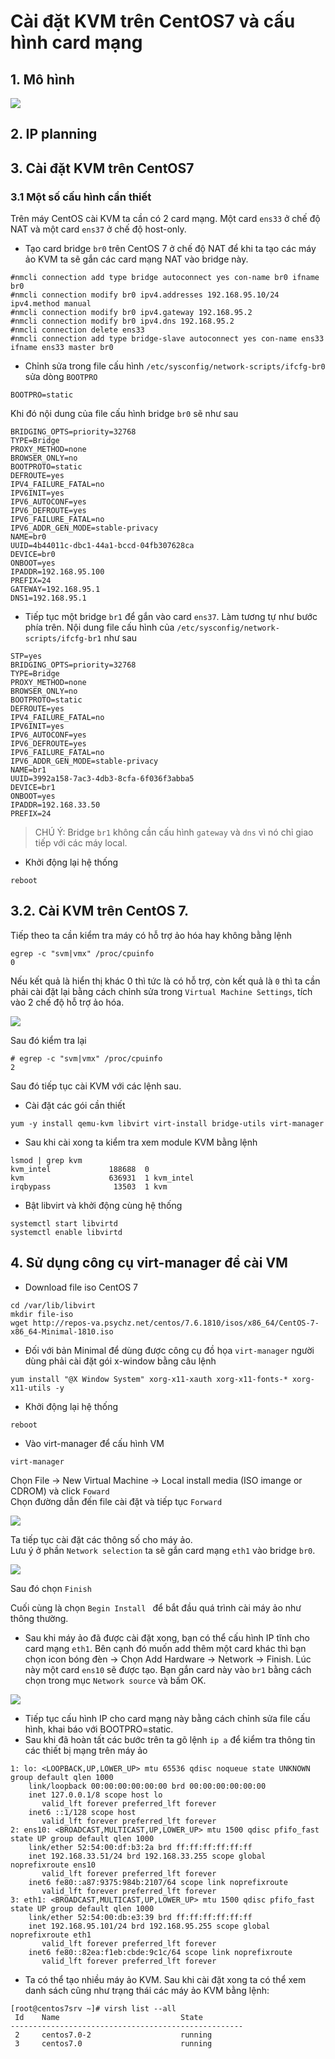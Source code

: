 # Cài đặt KVM trên CentOS7 và cấu hình card mạng  

## 1. Mô hình  

<img src="https://i.imgur.com/U7oYcae.png">

## 2. IP planning

## 3. Cài đặt KVM trên CentOS7  

### 3.1 Một số cấu hình cần thiết  
Trên máy CentOS cài KVM ta cần có 2 card mạng. Một card `ens33` ở chế độ NAT và một card `ens37` ở chế độ host-only.
- Tạo card bridge `br0` trên CentOS 7 ở chế độ NAT để khi ta tạo các máy ảo KVM ta sẽ gắn các card mạng NAT vào bridge này.  
```
#nmcli connection add type bridge autoconnect yes con-name br0 ifname br0
#nmcli connection modify br0 ipv4.addresses 192.168.95.10/24 ipv4.method manual  
#nmcli connection modify br0 ipv4.gateway 192.168.95.2
#nmcli connection modify br0 ipv4.dns 192.168.95.2  
#nmcli connection delete ens33
#nmcli connection add type bridge-slave autoconnect yes con-name ens33 ifname ens33 master br0
```
- Chỉnh sửa trong file cấu hình `/etc/sysconfig/network-scripts/ifcfg-br0` sửa dòng `BOOTPRO` 
```
BOOTPRO=static
```  
Khi đó nội dung của file cấu hình bridge `br0` sẽ như sau  
```
BRIDGING_OPTS=priority=32768
TYPE=Bridge
PROXY_METHOD=none
BROWSER_ONLY=no
BOOTPROTO=static
DEFROUTE=yes
IPV4_FAILURE_FATAL=no
IPV6INIT=yes
IPV6_AUTOCONF=yes
IPV6_DEFROUTE=yes
IPV6_FAILURE_FATAL=no
IPV6_ADDR_GEN_MODE=stable-privacy
NAME=br0
UUID=4b44011c-dbc1-44a1-bccd-04fb307628ca
DEVICE=br0
ONBOOT=yes
IPADDR=192.168.95.100
PREFIX=24
GATEWAY=192.168.95.1
DNS1=192.168.95.1
```  
- Tiếp tục một bridge `br1` để gắn vào card `ens37`. Làm tương tự như bước phía trên.  Nội dung file cấu hình của `/etc/sysconfig/network-scripts/ifcfg-br1` như sau  
```
STP=yes
BRIDGING_OPTS=priority=32768
TYPE=Bridge
PROXY_METHOD=none
BROWSER_ONLY=no
BOOTPROTO=static
DEFROUTE=yes
IPV4_FAILURE_FATAL=no
IPV6INIT=yes
IPV6_AUTOCONF=yes
IPV6_DEFROUTE=yes
IPV6_FAILURE_FATAL=no
IPV6_ADDR_GEN_MODE=stable-privacy
NAME=br1
UUID=3992a158-7ac3-4db3-8cfa-6f036f3abba5
DEVICE=br1
ONBOOT=yes
IPADDR=192.168.33.50
PREFIX=24
```
> CHÚ Ý: Bridge `br1` không cần cấu hình `gateway` và `dns` vì nó chỉ giao tiếp với các máy local.  

- Khởi động lại hệ thống
```
reboot
```

## 3.2. Cài KVM trên CentOS 7.

Tiếp theo ta cần kiểm tra máy có hỗ trợ ảo hóa hay không bằng lệnh  
```
egrep -c "svm|vmx" /proc/cpuinfo
0  
```
Nếu kết quả là hiển thị khác 0 thì tức là có hỗ trợ, còn kết quả là `0` thì ta cần phải cài đặt lại bằng cách chỉnh sửa trong `Virtual Machine Settings`, tích vào 2 chế độ hỗ trợ ảo hóa. 

<img src="https://i.imgur.com/69VroEM.png">  

Sau đó kiểm tra lại  
```
# egrep -c "svm|vmx" /proc/cpuinfo
2
```  
Sau đó tiếp tục cài KVM với các lệnh sau.  
- Cài đặt các gói cần thiết
```
yum -y install qemu-kvm libvirt virt-install bridge-utils virt-manager
```
- Sau khi cài xong ta kiểm tra xem module KVM bằng lệnh  
```
lsmod | grep kvm
kvm_intel             188688  0
kvm                   636931  1 kvm_intel
irqbypass              13503  1 kvm
```
- Bật libvirt và khởi động cùng hệ thống
```
systemctl start libvirtd
systemctl enable libvirtd
```

## 4. Sử dụng công cụ virt-manager để cài VM  

- Download file iso CentOS 7
```
cd /var/lib/libvirt
mkdir file-iso
wget http://repos-va.psychz.net/centos/7.6.1810/isos/x86_64/CentOS-7-x86_64-Minimal-1810.iso
```

- Đối với bản Minimal để dùng được công cụ đồ họa `virt-manager` người dùng phải cài đặt gói x-window bằng câu lệnh  
```
yum install "@X Window System" xorg-x11-xauth xorg-x11-fonts-* xorg-x11-utils -y
```
- Khởi động lại hệ thống  
```
reboot
```
- Vào virt-manager để cấu hình VM  
```
virt-manager 
```
Chọn File -> New Virtual Machine -> Local install media (ISO imange or CDROM) và click `Foward`  
Chọn đường dẫn đến file cài đặt và tiếp tục `Forward`  

<img src="https://i.imgur.com/Gb5mEuU.png">  

Ta tiếp tục cài đặt các thông số cho máy ảo.  
Lưu ý ở phần `Network selection` ta sẽ gắn card mạng `eth1` vào bridge `br0`.  

<img src="https://i.imgur.com/X6gNcUP.png">  

Sau đó chọn `Finish`  

Cuối cùng là chọn `Begin Install ` để bắt đầu quá trình cài máy ảo như thông thường.  

- Sau khi máy ảo đã được cài đặt xong, bạn có thể cấu hình IP tĩnh cho card mạng `eth1`. Bên cạnh đó muốn add thêm một card khác thì bạn chọn icon bóng đèn -> Chọn Add Hardware -> Network -> Finish. Lúc này một card `ens10` sẽ được tạo. Bạn gắn card này vào `br1` bằng cách chọn trong mục `Network source` và bấm OK.   

<img src="https://i.imgur.com/tEcf0Qs.png"> 

- Tiếp tục cấu hình IP cho card mạng này bằng cách chỉnh sửa file cấu hình, khai báo với BOOTPRO=static.  
- Sau khi đã hoàn tất các bước trên ta gõ lệnh `ip a` để kiểm tra thông tin các thiết bị mạng trên máy ảo  
```
1: lo: <LOOPBACK,UP,LOWER_UP> mtu 65536 qdisc noqueue state UNKNOWN group default qlen 1000
    link/loopback 00:00:00:00:00:00 brd 00:00:00:00:00:00
    inet 127.0.0.1/8 scope host lo
       valid_lft forever preferred_lft forever
    inet6 ::1/128 scope host
       valid_lft forever preferred_lft forever
2: ens10: <BROADCAST,MULTICAST,UP,LOWER_UP> mtu 1500 qdisc pfifo_fast state UP group default qlen 1000
    link/ether 52:54:00:df:b3:2a brd ff:ff:ff:ff:ff:ff
    inet 192.168.33.51/24 brd 192.168.33.255 scope global noprefixroute ens10
       valid_lft forever preferred_lft forever
    inet6 fe80::a87:9375:984b:2107/64 scope link noprefixroute
       valid_lft forever preferred_lft forever
3: eth1: <BROADCAST,MULTICAST,UP,LOWER_UP> mtu 1500 qdisc pfifo_fast state UP group default qlen 1000
    link/ether 52:54:00:db:e3:39 brd ff:ff:ff:ff:ff:ff
    inet 192.168.95.101/24 brd 192.168.95.255 scope global noprefixroute eth1
       valid_lft forever preferred_lft forever
    inet6 fe80::82ea:f1eb:cbde:9c1c/64 scope link noprefixroute
       valid_lft forever preferred_lft forever

```
- Ta có thể tạo nhiều máy ảo KVM. Sau khi cài đặt xong  ta có thể xem danh sách cũng như trạng thái các máy ảo KVM bằng lệnh:
```
[root@centos7srv ~]# virsh list --all
 Id    Name                           State
----------------------------------------------------
 2     centos7.0-2                    running
 3     centos7.0                      running
```  

